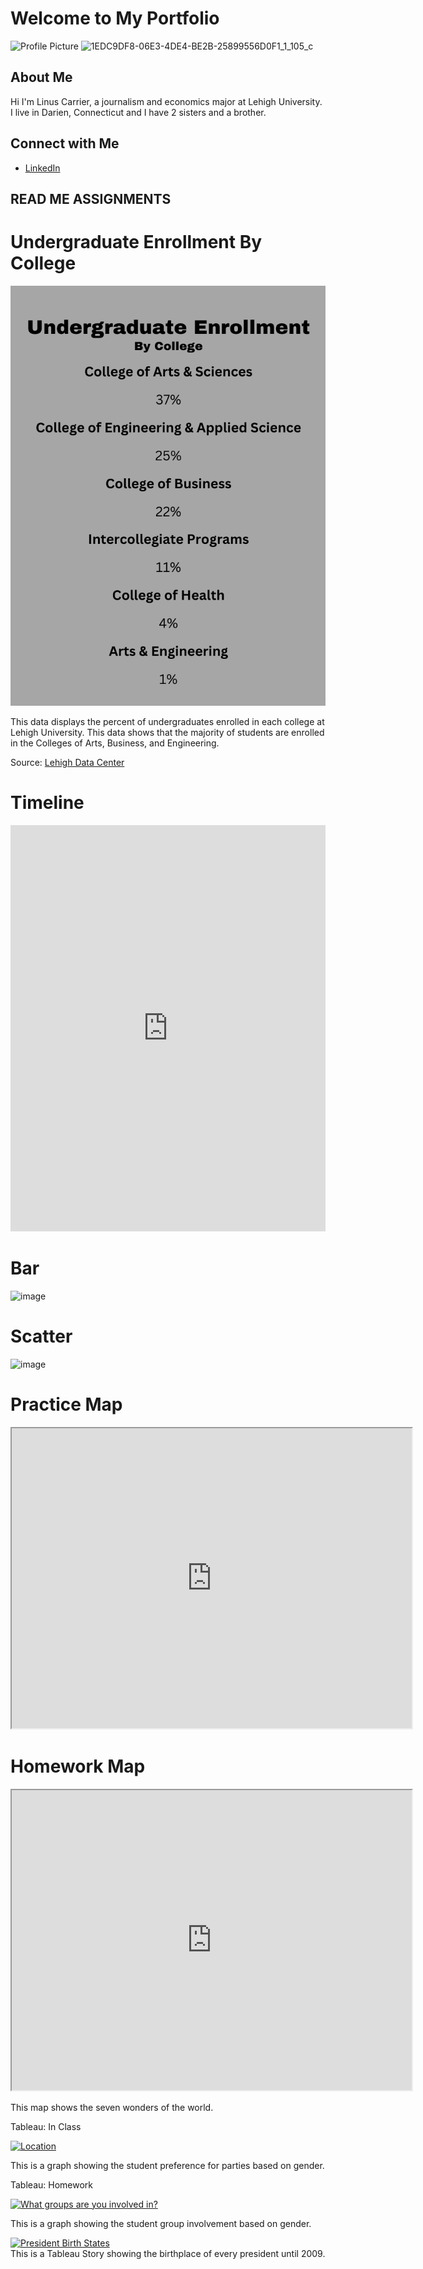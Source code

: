 # Welcome to My Portfolio

![Profile Picture]()
![1EDC9DF8-06E3-4DE4-BE2B-25899556D0F1_1_105_c](https://github.com/user-attachments/assets/cc044e02-3f8a-48f8-a829-df2c4ca42a41)

## About Me
Hi I'm Linus Carrier, a journalism and economics major at Lehigh University. I live in Darien, Connecticut and I have 2 sisters and a brother.


## Connect with Me
- [LinkedIn](https://www.linkedin.com/in/linus-carrier-0b0b2b1a2/)

## READ ME ASSIGNMENTS

# Undergraduate Enrollment By College

![Info](https://github.com/linuscarrier/linuscarrier.github.io/blob/main/info.png?raw=true)

This data displays the percent of undergraduates enrolled in each college at Lehigh University. This data shows that the majority of students are enrolled in the Colleges of Arts, Business, and Engineering. 

Source: [Lehigh Data Center](https://www2.lehigh.edu/admissions/admission-statistics)

# Timeline
<iframe src='https://cdn.knightlab.com/libs/timeline3/latest/embed/index.html?source=v2%3A2PACX-1vRJbF267XuSm0CdETkg773cle5NwNbF5h2LFahb2R2NLT7aCsxIqL562upjr3G2FpKArB4-UduvGC6d&font=Default&lang=en&initial_zoom=2&width=100%25&height=650' width='100%' height='650' webkitallowfullscreen mozallowfullscreen allowfullscreen frameborder='0'></iframe>

# Bar 
![image](https://github.com/user-attachments/assets/cdde4536-c1b3-4f86-add7-05293379dff7)

# Scatter
![image](https://github.com/user-attachments/assets/c01ffcda-6f87-46a0-b237-d43112804813)

# Practice Map
<iframe src="https://www.google.com/maps/d/embed?mid=1-aPyz93Vzbj7ZwzThROwq-0LW8Vc9ds&ehbc=2E312F" width="640" height="480"></iframe>

# Homework Map
<iframe src="https://www.google.com/maps/d/embed?mid=1_rfvTLoHwgoDt0va-JcClfcekO651j4&ehbc=2E312F" width="640" height="480"></iframe>

This map shows the seven wonders of the world.

Tableau: In Class
<div class='tableauPlaceholder' id='viz1744674016045' style='position: relative'><noscript><a href='#'><img alt='Location ' src='https:&#47;&#47;public.tableau.com&#47;static&#47;images&#47;Bo&#47;Book1_17433566765590&#47;Sheet1&#47;1_rss.png' style='border: none' /></a></noscript><object class='tableauViz' style='display:none;'><param name='host_url' value='https%3A%2F%2Fpublic.tableau.com%2F' /> <param name='embed_code_version' value='3' /> <param name='site_root' value='' /><param name='name' value='Book1_17433566765590&#47;Sheet1' /><param name='tabs' value='no' /><param name='toolbar' value='yes' /><param name='static_image' value='https:&#47;&#47;public.tableau.com&#47;static&#47;images&#47;Bo&#47;Book1_17433566765590&#47;Sheet1&#47;1.png' /> <param name='animate_transition' value='yes' /><param name='display_static_image' value='yes' /><param name='display_spinner' value='yes' /><param name='display_overlay' value='yes' /><param name='display_count' value='yes' /><param name='language' value='en-US' /></object></div>                <script type='text/javascript'>                    var divElement = document.getElementById('viz1744674016045');                    var vizElement = divElement.getElementsByTagName('object')[0];                    vizElement.style.width='100%';vizElement.style.height=(divElement.offsetWidth*0.75)+'px';                    var scriptElement = document.createElement('script');                    scriptElement.src = 'https://public.tableau.com/javascripts/api/viz_v1.js';                    vizElement.parentNode.insertBefore(scriptElement, vizElement);                </script>

This is a graph showing the student preference for parties based on gender.

Tableau: Homework
<div class='tableauPlaceholder' id='viz1744674046076' style='position: relative'><noscript><a href='#'><img alt='What groups are you involved in? ' src='https:&#47;&#47;public.tableau.com&#47;static&#47;images&#47;Bo&#47;Book2_17433577378570&#47;Sheet2&#47;1_rss.png' style='border: none' /></a></noscript><object class='tableauViz' style='display:none;'><param name='host_url' value='https%3A%2F%2Fpublic.tableau.com%2F' /> <param name='embed_code_version' value='3' /> <param name='site_root' value='' /><param name='name' value='Book2_17433577378570&#47;Sheet2' /><param name='tabs' value='no' /><param name='toolbar' value='yes' /><param name='static_image' value='https:&#47;&#47;public.tableau.com&#47;static&#47;images&#47;Bo&#47;Book2_17433577378570&#47;Sheet2&#47;1.png' /> <param name='animate_transition' value='yes' /><param name='display_static_image' value='yes' /><param name='display_spinner' value='yes' /><param name='display_overlay' value='yes' /><param name='display_count' value='yes' /><param name='language' value='en-US' /></object></div>                <script type='text/javascript'>                    var divElement = document.getElementById('viz1744674046076');                    var vizElement = divElement.getElementsByTagName('object')[0];                    vizElement.style.width='100%';vizElement.style.height=(divElement.offsetWidth*0.75)+'px';                    var scriptElement = document.createElement('script');                    scriptElement.src = 'https://public.tableau.com/javascripts/api/viz_v1.js';                    vizElement.parentNode.insertBefore(scriptElement, vizElement);                </script>

This is a graph showing the student group involvement based on gender.

<div class='tableauPlaceholder' id='viz1744674085715' style='position: relative'><noscript><a href='#'><img alt='President Birth States ' src='https:&#47;&#47;public.tableau.com&#47;static&#47;images&#47;37&#47;37NHQCMB3&#47;1_rss.png' style='border: none' /></a></noscript><object class='tableauViz' style='display:none;'><param name='host_url' value='https%3A%2F%2Fpublic.tableau.com%2F' /> <param name='embed_code_version' value='3' /> <param name='path' value='shared&#47;37NHQCMB3' /> <param name='toolbar' value='yes' /><param name='static_image' value='https:&#47;&#47;public.tableau.com&#47;static&#47;images&#47;37&#47;37NHQCMB3&#47;1.png' /> <param name='animate_transition' value='yes' /><param name='display_static_image' value='yes' /><param name='display_spinner' value='yes' /><param name='display_overlay' value='yes' /><param name='display_count' value='yes' /><param name='language' value='en-US' /></object></div>                <script type='text/javascript'>                   var divElement = document.getElementById('viz1744674085715');                    var vizElement = divElement.getElementsByTagName('object')[0];                    vizElement.style.width='1016px';vizElement.style.height='991px';                    var scriptElement = document.createElement('script');                    scriptElement.src = 'https://public.tableau.com/javascripts/api/viz_v1.js';                    vizElement.parentNode.insertBefore(scriptElement, vizElement);                </script>
This is a Tableau Story showing the birthplace of every president until 2009.
